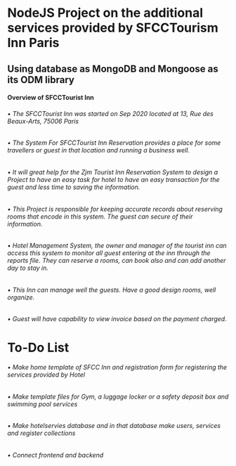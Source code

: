 # NodeJS Project on the additional services provided by SFCCTourism Inn Paris

## Using database as MongoDB and Mongoose as its ODM library

#### Overview of SFCCTourist Inn

###### • The SFCCTourist Inn was started on Sep 2020 located at 13, Rue des Beaux-Arts, 75006 Paris
###### • The System For SFCCTourist Inn Reservation provides a place for some travellers or guest in that location and running a business well.
###### • It will great help for the Zjm Tourist Inn Reservation System to design a Project to have an easy task for hotel to have an easy transaction for the guest and less time to saving the information. 
###### • This Project is responsible for keeping accurate records about reserving rooms that encode in this system. The guest can secure of their information.
###### • Hotel Management System, the owner and manager of the tourist inn can access this system to monitor all guest entering at the inn through the reports file. They can reserve a rooms, can book also and can add another day to stay in.
###### • This Inn can manage well the guests. Have a good design rooms, well organize.
###### • Guest will have capability to view invoice based on the payment charged.

# To-Do List

###### • Make home template of SFCC Inn and registration form for registering the services provided by Hotel
###### • Make template files for Gym, a luggage locker or a safety deposit box and swimming pool services
###### • Make hotelservies database and in that database make users, services and register collections
###### • Connect frontend and backend